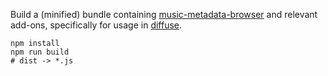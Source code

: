 Build a (minified) bundle containing [music-metadata-browser](https://github.com/Borewit/music-metadata-browser) and relevant add-ons, specifically for usage in [diffuse](https://github.com/icidasset/diffuse).

```shell
npm install
npm run build
# dist -> *.js
```
